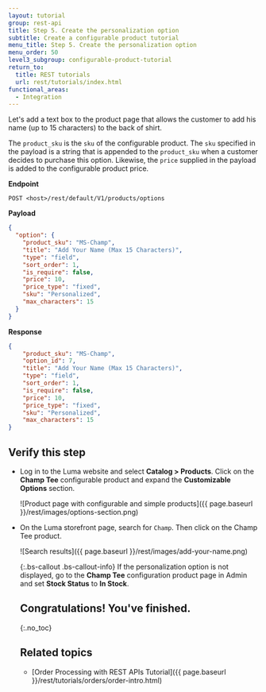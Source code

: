 ```yaml
---
layout: tutorial
group: rest-api
title: Step 5. Create the personalization option
subtitle: Create a configurable product tutorial
menu_title: Step 5. Create the personalization option
menu_order: 50
level3_subgroup: configurable-product-tutorial
return_to:
  title: REST tutorials
  url: rest/tutorials/index.html
functional_areas:
  - Integration
---
```


Let's add a text box to the product page that allows the customer to add his name (up to 15 characters) to the back of shirt.

The `product_sku` is the `sku` of the configurable product. The `sku` specified in the payload is a string that is appended to the `product_sku` when a customer decides to purchase this option. Likewise, the `price` supplied in the payload is added to the configurable product price.

**Endpoint**

`POST <host>/rest/default/V1/products/options`

**Payload**

```json
{
  "option": {
    "product_sku": "MS-Champ",
    "title": "Add Your Name (Max 15 Characters)",
    "type": "field",
    "sort_order": 1,
    "is_require": false,
    "price": 10,
    "price_type": "fixed",
    "sku": "Personalized",
    "max_characters": 15
  }
}
```

**Response**

```json
{
    "product_sku": "MS-Champ",
    "option_id": 7,
    "title": "Add Your Name (Max 15 Characters)",
    "type": "field",
    "sort_order": 1,
    "is_require": false,
    "price": 10,
    "price_type": "fixed",
    "sku": "Personalized",
    "max_characters": 15
}
```

## Verify this step

* Log in to the Luma website and select **Catalog > Products**. Click on the **Champ Tee** configurable product and expand the **Customizable Options** section.

  ![Product page with configurable and simple products]({{ page.baseurl }}/rest/images/options-section.png)

* On the Luma storefront page, search for `Champ`. Then click on the Champ Tee product.

  ![Search results]({{ page.baseurl }}/rest/images/add-your-name.png)

  {:.bs-callout .bs-callout-info}
  If the personalization option is not displayed, go to the **Champ Tee** configuration product page in Admin and set  **Stock Status** to **In Stock**.

  ## Congratulations! You've finished.
  {:.no_toc}

  ## Related topics

  * [Order Processing with REST APIs Tutorial]({{ page.baseurl }}/rest/tutorials/orders/order-intro.html)
